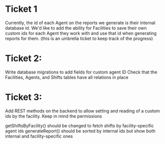 
# Ticket 1
Currently, the id of each Agent on the reports we generate is their internal database id. We'd like to add the ability for Facilities to save their own custom ids for each Agent they work with and use that id when generating reports for them.
(this is an umbrella ticket to keep track of the progress)


# Ticket 2: 
Write database migrations to add fields for custom agent ID
Check that the Facilities, Agents, and Shifts tables have all relations in place
 
# Ticket 3: 
Add REST methods on the backend to allow  setting and reading of a custom ids by the facility. 
Keep in mind the permissions

getShiftsByFacility() should be changed to fetch shifts by facility-specific agent ids 
generateReport() should be sorted by internal ids but show both internal and facility-specific ones 





